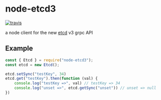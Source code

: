 # node-etcd3

[![travis](https://travis-ci.org/CitySim/node-etcd3.svg?branch=master)](https://travis-ci.org/CitySim/node-etcd3)

a node client for the new [etcd](https://github.com/coreos/etcd/) v3 grpc API

## Example

```javascript
const { Etcd } = require("node-etcd3");
const etcd = new Etcd();

etcd.setSync("testKey", 34)
etcd.get("testKey").then(function (val) {
    console.log("testKey =>", val) // testKey => 34
    console.log("unset =>", etcd.getSync("unset")) // unset => null
})
```
